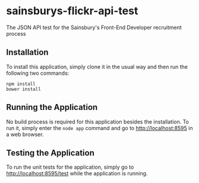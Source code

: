 # sainsburys-flickr-api-test
The JSON API test for the Sainsbury's Front-End Developer recruitment process

## Installation
To install this application, simply clone it in the usual way and then run the following two commands:

    npm install
    bower install

## Running the Application
No build process is required for this application besides the installation. To run it, simply enter the `node app` command and go to [http://localhost:8595](http://localhost:8595) in a web browser.

## Testing the Application
To run the unit tests for the application, simply go to [http://localhost:8595/test](http://localhost:8595/test) while the application is running.
